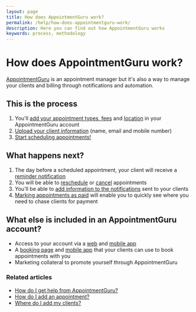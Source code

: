 ```yaml
---
layout: page
title: How does AppointmentGuru work?
permalink: /help/how-does-appointmentguru-work/
description: Here you can find out how AppointmentGuru works
keywords: process, methodology
---
```


# How does AppointmentGuru work?

[AppointmentGuru](http://www.appointmentguru.co/) is an appointment manager but it's also a way to manage your clients and billing through notifications and automation.

## This is the process

1. You'll [add your appointment types, fees](add-appointment-types) and [location](add-address) in your AppointmentGuru account
2. [Upload your client information](add-clients) (name, email and mobile number)
3. [Start scheduling appointments!](add-an-appointment)

## What happens next?

1. The day before a scheduled appointment, your client will receive a [reminder notification](how-are-notifications-sent)
2. You will be able to [reschedule](reschedule-appointment) or [cancel](cancel-appointment) appointments
3. You'll be able to [add information to the notifications](edit-notifications) sent to your clients
4. [Marking appointments as paid](mark-as-paid) will enable you to quickly see where you need to chase clients for payment

## What else is included in an AppointmentGuru account?

* Access to your account via a [web](how-do-I-login) and [mobile app](is-there-a-mobile-app)
* A [booking page](booking-page) and [mobile app](is-there-a-mobile-app) that your clients can use to book appointments with you
* Marketing collateral to promote yourself through AppointmentGuru

### Related articles

* [How do I get help from AppointmentGuru?](/help/how-do-I-get-help)
* [How do I add an appointment?](add-an-appointment)
* [Where do I add my clients?](add-clients)
